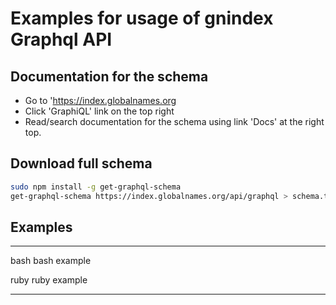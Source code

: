 # Examples for usage of gnindex Graphql API

## Documentation for the schema

- Go to 'https://index.globalnames.org
- Click 'GraphiQL' link on the top right
- Read/search documentation for the schema using link 'Docs' at the right top.

## Download full schema

```bash
sudo npm install -g get-graphql-schema
get-graphql-schema https://index.globalnames.org/api/graphql > schema.txt
```

## Examples

---------- ------------
bash       bash example

ruby       ruby example
---------- ------------

